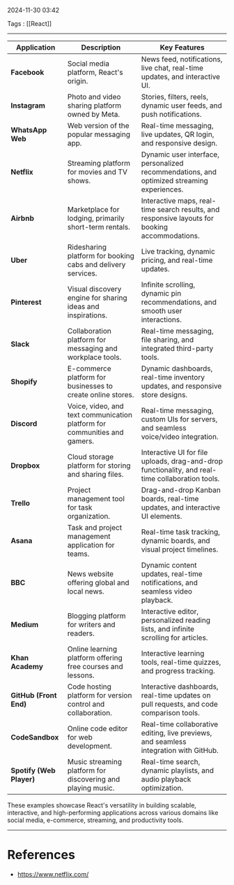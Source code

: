 2024-11-30 03:42

Tags : [[React]]

---

|**Application**|**Description**|**Key Features**|
|---|---|---|
|**Facebook**|Social media platform, React's origin.|News feed, notifications, live chat, real-time updates, and interactive UI.|
|**Instagram**|Photo and video sharing platform owned by Meta.|Stories, filters, reels, dynamic user feeds, and push notifications.|
|**WhatsApp Web**|Web version of the popular messaging app.|Real-time messaging, live updates, QR login, and responsive design.|
|**Netflix**|Streaming platform for movies and TV shows.|Dynamic user interface, personalized recommendations, and optimized streaming experiences.|
|**Airbnb**|Marketplace for lodging, primarily short-term rentals.|Interactive maps, real-time search results, and responsive layouts for booking accommodations.|
|**Uber**|Ridesharing platform for booking cabs and delivery services.|Live tracking, dynamic pricing, and real-time updates.|
|**Pinterest**|Visual discovery engine for sharing ideas and inspirations.|Infinite scrolling, dynamic pin recommendations, and smooth user interactions.|
|**Slack**|Collaboration platform for messaging and workplace tools.|Real-time messaging, file sharing, and integrated third-party tools.|
|**Shopify**|E-commerce platform for businesses to create online stores.|Dynamic dashboards, real-time inventory updates, and responsive store designs.|
|**Discord**|Voice, video, and text communication platform for communities and gamers.|Real-time messaging, custom UIs for servers, and seamless voice/video integration.|
|**Dropbox**|Cloud storage platform for storing and sharing files.|Interactive UI for file uploads, drag-and-drop functionality, and real-time collaboration tools.|
|**Trello**|Project management tool for task organization.|Drag-and-drop Kanban boards, real-time updates, and interactive UI elements.|
|**Asana**|Task and project management application for teams.|Real-time task tracking, dynamic boards, and visual project timelines.|
|**BBC**|News website offering global and local news.|Dynamic content updates, real-time notifications, and seamless video playback.|
|**Medium**|Blogging platform for writers and readers.|Interactive editor, personalized reading lists, and infinite scrolling for articles.|
|**Khan Academy**|Online learning platform offering free courses and lessons.|Interactive learning tools, real-time quizzes, and progress tracking.|
|**GitHub (Front End)**|Code hosting platform for version control and collaboration.|Interactive dashboards, real-time updates on pull requests, and code comparison tools.|
|**CodeSandbox**|Online code editor for web development.|Real-time collaborative editing, live previews, and seamless integration with GitHub.|
|**Spotify (Web Player)**|Music streaming platform for discovering and playing music.|Real-time search, dynamic playlists, and audio playback optimization.|

These examples showcase React's versatility in building scalable, interactive, and high-performing applications across various domains like social media, e-commerce, streaming, and productivity tools.

---
# References

- https://www.netflix.com/